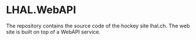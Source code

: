 # LHAL.WebAPI
The repository contains the source code of the hockey site lhal.ch.
The web site is built on top of a WebAPI service.
